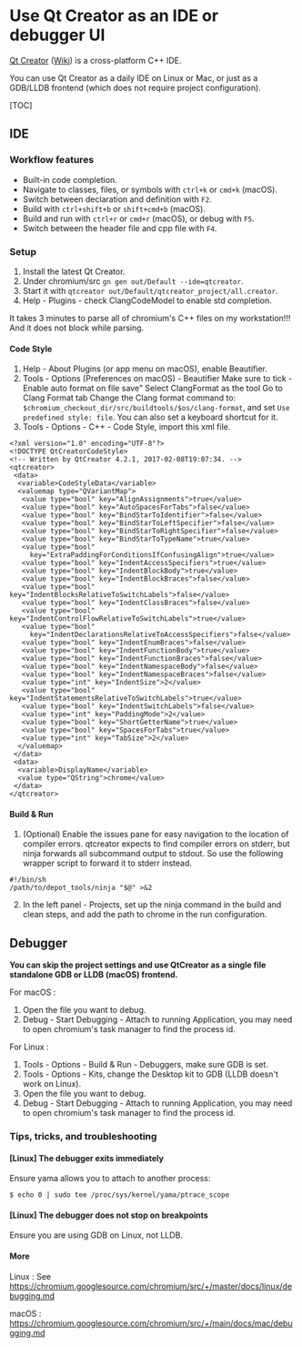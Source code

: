 # Use Qt Creator as an IDE or debugger UI

[Qt Creator](https://www.qt.io/ide/)
([Wiki](https://en.wikipedia.org/wiki/Qt_Creator)) is a cross-platform C++ IDE.

You can use Qt Creator as a daily IDE on Linux or Mac, or just as a GDB/LLDB
frontend (which does not require project configuration).

[TOC]

## IDE

### Workflow features

* Built-in code completion.
* Navigate to classes, files, or symbols with `ctrl+k` or `cmd+k` (macOS).
* Switch between declaration and definition with `F2`.
* Build with `ctrl+shift+b` or `shift+cmd+b` (macOS).
* Build and run with `ctrl+r` or `cmd+r` (macOS), or debug with `F5`.
* Switch between the header file and cpp file with `F4`.

### Setup

1. Install the latest Qt Creator.
2. Under chromium/src `gn gen out/Default --ide=qtcreator`.
3. Start it with `qtcreator out/Default/qtcreator_project/all.creator`.
4. Help - Plugins - check ClangCodeModel to enable std completion.

It takes 3 minutes to parse all of chromium's C++ files on my workstation!!! And
it does not block while parsing.

#### Code Style

1. Help - About Plugins (or app menu on macOS), enable Beautifier.
2. Tools - Options (Preferences on macOS) - Beautifier
   Make sure to tick - Enable auto format on file save"
   Select ClangFormat as the tool
   Go to Clang Format tab
   Change the Clang format command to: `$chromium_checkout_dir/src/buildtools/$os/clang-format`, and
   set `Use predefined style: file`. You can also set a keyboard shortcut
   for it.
3. Tools - Options - C++ - Code Style, import this xml file.

```
<?xml version="1.0" encoding="UTF-8"?>
<!DOCTYPE QtCreatorCodeStyle>
<!-- Written by QtCreator 4.2.1, 2017-02-08T19:07:34. -->
<qtcreator>
 <data>
  <variable>CodeStyleData</variable>
  <valuemap type="QVariantMap">
   <value type="bool" key="AlignAssignments">true</value>
   <value type="bool" key="AutoSpacesForTabs">false</value>
   <value type="bool" key="BindStarToIdentifier">false</value>
   <value type="bool" key="BindStarToLeftSpecifier">false</value>
   <value type="bool" key="BindStarToRightSpecifier">false</value>
   <value type="bool" key="BindStarToTypeName">true</value>
   <value type="bool"
     key="ExtraPaddingForConditionsIfConfusingAlign">true</value>
   <value type="bool" key="IndentAccessSpecifiers">true</value>
   <value type="bool" key="IndentBlockBody">true</value>
   <value type="bool" key="IndentBlockBraces">false</value>
   <value type="bool" key="IndentBlocksRelativeToSwitchLabels">false</value>
   <value type="bool" key="IndentClassBraces">false</value>
   <value type="bool" key="IndentControlFlowRelativeToSwitchLabels">true</value>
   <value type="bool"
     key="IndentDeclarationsRelativeToAccessSpecifiers">false</value>
   <value type="bool" key="IndentEnumBraces">false</value>
   <value type="bool" key="IndentFunctionBody">true</value>
   <value type="bool" key="IndentFunctionBraces">false</value>
   <value type="bool" key="IndentNamespaceBody">false</value>
   <value type="bool" key="IndentNamespaceBraces">false</value>
   <value type="int" key="IndentSize">2</value>
   <value type="bool" key="IndentStatementsRelativeToSwitchLabels">true</value>
   <value type="bool" key="IndentSwitchLabels">false</value>
   <value type="int" key="PaddingMode">2</value>
   <value type="bool" key="ShortGetterName">true</value>
   <value type="bool" key="SpacesForTabs">true</value>
   <value type="int" key="TabSize">2</value>
  </valuemap>
 </data>
 <data>
  <variable>DisplayName</variable>
  <value type="QString">chrome</value>
 </data>
</qtcreator>
```

#### Build & Run

1. (Optional) Enable the issues pane for easy navigation to the location of
   compiler errors. qtcreator expects to find compiler errors on stderr, but
   ninja forwards all subcommand output to stdout. So use the following wrapper
   script to forward it to stderr instead.
```
#!/bin/sh
/path/to/depot_tools/ninja "$@" >&2
```
2. In the left panel - Projects, set up the ninja command in the build and
   clean steps, and add the path to chrome in the run configuration.


## Debugger

**You can skip the project settings and use QtCreator as a single file
standalone GDB or LLDB (macOS) frontend.**

For macOS :
1. Open the file you want to debug.
2. Debug - Start Debugging - Attach to running Application, you may need to
   open chromium's task manager to find the process id.

For Linux :
1. Tools - Options - Build & Run - Debuggers, make sure GDB is set.
2. Tools - Options - Kits, change the Desktop kit to GDB (LLDB doesn't work on
   Linux).
3. Open the file you want to debug.
4. Debug - Start Debugging - Attach to running Application, you may need to
   open chromium's task manager to find the process id.

### Tips, tricks, and troubleshooting

#### [Linux] The debugger exits immediately

Ensure yama allows you to attach to another process:

```
$ echo 0 | sudo tee /proc/sys/kernel/yama/ptrace_scope
```


#### [Linux] The debugger does not stop on breakpoints

Ensure you are using GDB on Linux, not LLDB.

#### More

Linux :
See
https://chromium.googlesource.com/chromium/src/+/master/docs/linux/debugging.md

macOS :
https://chromium.googlesource.com/chromium/src/+/main/docs/mac/debugging.md
